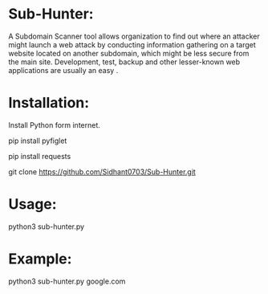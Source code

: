 # Sub-Hunter:
A Subdomain Scanner tool allows organization to find out where an attacker might launch a web attack by conducting information gathering on a target website located on another subdomain, which might be less secure from the main site. Development, test, backup and other lesser-known web applications are usually an easy .

# Installation:
Install Python form internet.

pip install pyfiglet


pip install requests


git clone https://github.com/Sidhant0703/Sub-Hunter.git

# Usage:
python3 sub-hunter.py <domain>

# Example:
python3 sub-hunter.py google.com


